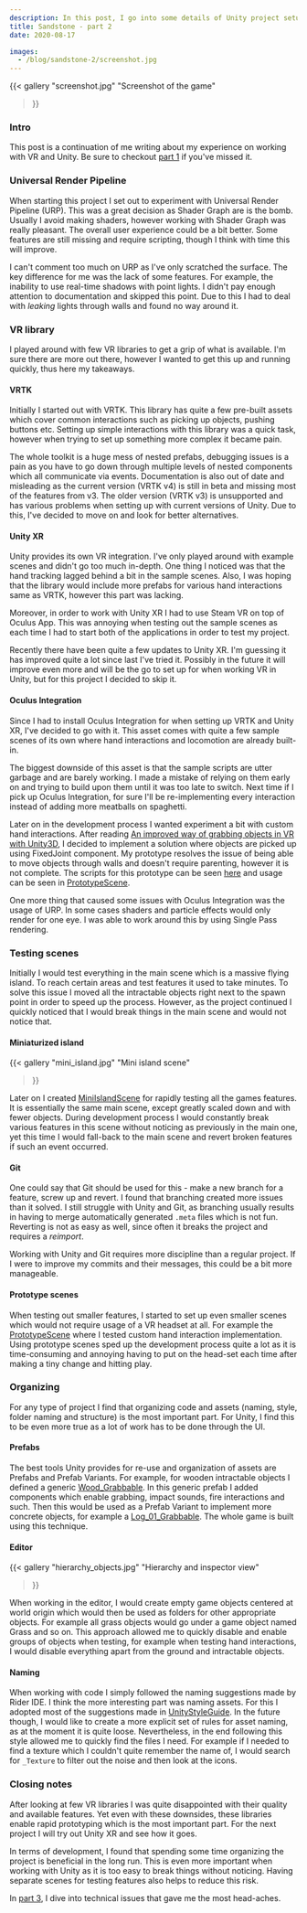 ```yaml
---
description: In this post, I go into some details of Unity project setup with VR, library choices and few other technical details.
title: Sandstone - part 2
date: 2020-08-17

images:
  - /blog/sandstone-2/screenshot.jpg
---
```


{{<
  gallery
  "screenshot.jpg" "Screenshot of the game"
>}}

### Intro
This post is a continuation of me writing about my experience on working with VR and Unity. Be sure to checkout [part 1](/blog/sandstone-1) if you've missed it.

### Universal Render Pipeline
When starting this project I set out to experiment with Universal Render Pipeline (URP). This was a great decision as Shader Graph are is the bomb. Usually I avoid making shaders, however working with Shader Graph was really pleasant. The overall user experience could be a bit better. Some features are still missing and require scripting, though I think with time this will improve.

I can't comment too much on URP as I've only scratched the surface. The key difference for me was the lack of some features. For example, the inability to use real-time shadows with point lights. I didn't pay enough attention to documentation and skipped this point. Due to this I had to deal with _leaking_ lights through walls and found no way around it.

### VR library
I played around with few VR libraries to get a grip of what is available. I'm sure there are more out there, however I wanted to get this up and running quickly, thus here my takeaways.

#### VRTK
Initially I started out with VRTK. This library has quite a few pre-built assets which cover common interactions such as picking up objects, pushing buttons etc. Setting up simple interactions with this library was a quick task, however when trying to set up something more complex it became pain.

The whole toolkit is a huge mess of nested prefabs, debugging issues is a pain as you have to go down through multiple levels of nested components which all communicate via events. Documentation is also out of date and misleading as the current version (VRTK v4) is still in beta and missing most of the features from v3. The older version (VRTK v3) is unsupported and has various problems when setting up with current versions of Unity. Due to this, I've decided to move on and look for better alternatives.

#### Unity XR
Unity provides its own VR integration. I've only played around with example scenes and didn't go too much in-depth. One thing I noticed was that the hand tracking lagged behind a bit in the sample scenes. Also, I was hoping that the library would include more prefabs for various hand interactions same as VRTK, however this part was lacking.

Moreover, in order to work with Unity XR I had to use Steam VR on top of Oculus App. This was annoying when testing out the sample scenes as each time I had to start both of the applications in order to test my project.

Recently there have been quite a few updates to Unity XR. I'm guessing it has improved quite a lot since last I've tried it. Possibly in the future it will improve even more and will be the go to set up for when working VR in Unity, but for this project I decided to skip it.

#### Oculus Integration
Since I had to install Oculus Integration for when setting up VRTK and Unity XR, I've decided to go with it. This asset comes with quite a few sample scenes of its own where hand interactions and locomotion are already built-in.

The biggest downside of this asset is that the sample scripts are utter garbage and are barely working. I made a mistake of relying on them early on and trying to build upon them until it was too late to switch. Next time if I pick up Oculus Integration, for sure I'll be re-implementing every interaction instead of adding more meatballs on spaghetti.

Later on in the development process I wanted experiment a bit with custom hand interactions. After reading [An improved way of grabbing objects in VR with Unity3D](https://www.gamasutra.com/blogs/DanielEstrella/20190205/335847/An_improved_way_of_grabbing_objects_in_VR_with_Unity3D.php), I decided to implement a solution where objects are picked up using FixedJoint component. My prototype resolves the issue of being able to move objects through walls and doesn't require parenting, however it is not complete. The scripts for this prototype can be seen [here](https://github.com/Edvinas01/sandstone/tree/master/Assets/Scripts/Grab) and usage can be seen in [PrototypeScene](https://github.com/Edvinas01/sandstone/blob/master/Assets/Scenes/PrototypeScene.unity).

One more thing that caused some issues with Oculus Integration was the usage of URP. In some cases shaders and particle effects would only render for one eye. I was able to work around this by using Single Pass rendering.

### Testing scenes
Initially I would test everything in the main scene which is a massive flying island. To reach certain areas and test features it used to take minutes. To solve this issue I moved all the intractable objects right next to the spawn point in order to speed up the process. However, as the project continued I quickly noticed that I would break things in the main scene and would not notice that.

#### Miniaturized island
{{<
  gallery
  "mini_island.jpg" "Mini island scene"
>}}

Later on I created [MiniIslandScene](https://github.com/Edvinas01/sandstone/blob/master/Assets/Scenes/MiniIslandScene.unity) for rapidly testing all the games features. It is essentially the same main scene, except greatly scaled down and with fewer objects. During development process I would constantly break various features in this scene without noticing as previously in the main one, yet this time I would fall-back to the main scene and revert broken features if such an event occurred.

#### Git
One could say that Git should be used for this - make a new branch for a feature, screw up and revert. I found that branching created more issues than it solved. I still struggle with Unity and Git, as branching usually results in having to merge automatically generated `.meta` files which is not fun. Reverting is not as easy as well, since often it breaks the project and requires a _reimport_.

Working with Unity and Git requires more discipline than a regular project. If I were to improve my commits and their messages, this could be a bit more manageable.

#### Prototype scenes
When testing out smaller features, I started to set up even smaller scenes which would not require usage of a VR headset at all. For example the [PrototypeScene](https://github.com/Edvinas01/sandstone/blob/master/Assets/Scenes/PrototypeScene.unity) where I tested custom hand interaction implementation. Using prototype scenes sped up the development process quite a lot as it is time-consuming and annoying having to put on the head-set each time after making a tiny change and hitting play.

### Organizing
For any type of project I find that organizing code and assets (naming, style, folder naming and structure) is the most important part. For Unity, I find this to be even more true as a lot of work has to be done through the UI.

#### Prefabs
The best tools Unity provides for re-use and organization of assets are Prefabs and Prefab Variants. For example, for wooden intractable objects I defined a generic [Wood_Grabbable](https://github.com/Edvinas01/sandstone/blob/master/Assets/Prefabs/Interractables/Wood_Grabbable.prefab). In this generic prefab I added components which enable grabbing, impact sounds, fire interactions and such. Then this would be used as a Prefab Variant to implement more concrete objects, for example a [Log_01_Grabbable](https://github.com/Edvinas01/sandstone/blob/master/Assets/Prefabs/Interractables/Log_01_Grabbable.prefab). The whole game is built using this technique.

#### Editor
{{<
  gallery
  "hierarchy_objects.jpg" "Hierarchy and inspector view"
>}}

When working in the editor, I would create empty game objects centered at world origin which would then be used as folders for other appropriate objects. For example all grass objects would go under a game object named Grass and so on. This approach allowed me to quickly disable and enable groups of objects when testing, for example when testing hand interactions, I would disable everything apart from the ground and intractable objects.

#### Naming
When working with code I simply followed the naming suggestions made by Rider IDE. I think the more interesting part was naming assets. For this I adopted most of the suggestions made in [UnityStyleGuide](https://github.com/stillwwater/UnityStyleGuide). In the future though, I would like to create a more explicit set of rules for asset naming, as at the moment it is quite loose. Nevertheless, in the end following this style allowed me to quickly find the files I need. For example if I needed to find a texture which I couldn't quite remember the name of, I would search for `_Texture` to filter out the noise and then look at the icons.

### Closing notes
After looking at few VR libraries I was quite disappointed with their quality and available features. Yet even with these downsides, these libraries enable rapid prototyping which is the most important part. For the next project I will try out Unity XR and see how it goes.

In terms of development, I found that spending some time organizing the project is beneficial in the long run. This is even more important when working with Unity as it is too easy to break things without noticing. Having separate scenes for testing features also helps to reduce this risk.

In [part 3](/blog/sandstone-3), I dive into technical issues that gave me the most head-aches.
